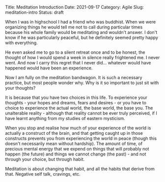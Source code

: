 Title: Meditation Introduction
Date: 2021-09-17
Category: Agile
Slug: meditation-intro
Status: draft

When I was in highschool I had a friend who was buddhist. When we were
organizing things he would tell me not to call during particular times because
his whole family would be meditating and wouldn't answer. I don't know if he was
particularly peaceful, but he definitely seemed pretty happy with everything.

He even asked me to go to a silent retreat once and to be honest, the thought of
how I would spend a week in silence really frightened me. I never went. And now
I carry this regret that I never did... whatever would have happened would have
been an experience.

Now I am fully on the meditation bandwagon. It is such a necessary practice, but
most people wonder why. Why is it so important to just sit with your thoughts?

It is because that you have two choices in this life. To experience your
thoughts - your hopes and dreams, fears and desires - or you have to choice to
experience the actual world, the base world, the base you. The unalterable
reality - although that reality cannot be ever truly perceived, if I have
learnt anything from my studies of eastern mysticism.

When you stop and realise how much of your experience of the world is actually a
construct of the brain, and that getting caught up in those constructs prevents
you from experiencing the world in peace (though this doesn't necessarily mean
without hardship). The amount of time, of precious mental energy that we expend
on things that will probably not happen (the future) and things we cannot change
(the past) - and not through your choice, but through habit.

Meditation is about changing that habit, and all the habits that derive from
that. Negative self talk, cravings, etc.